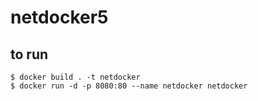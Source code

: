 # netdocker5


## to run

```
$ docker build . -t netdocker
$ docker run -d -p 8080:80 --name netdocker netdocker
```